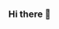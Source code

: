 ### Hi there 👋

<!--
**GaryLai91/GaryLai91** is a ✨ _special_ ✨ repository because its `README.md` (this file) appears on your GitHub profile.

Here are some ideas to get you started:

- 🌱 I’m currently learning algorithms!
